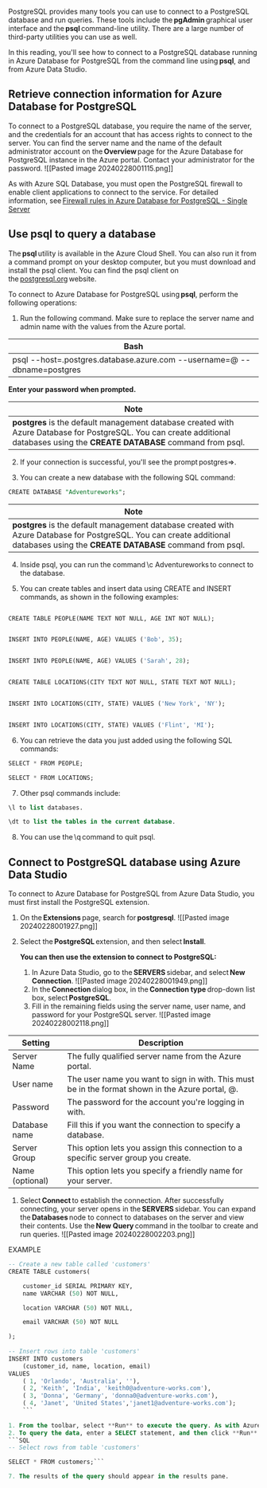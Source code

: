 
PostgreSQL provides many tools you can use to connect to a PostgreSQL database and run queries. These tools include the **pgAdmin** graphical user interface and the **psql** command-line utility. There are a large number of third-party utilities you can use as well. 

In this reading, you'll see how to connect to a PostgreSQL database running in Azure Database for PostgreSQL from the command line using **psql**, and from Azure Data Studio. 

## **Retrieve connection information for Azure Database for PostgreSQL** 

To connect to a PostgreSQL database, you require the name of the server, and the credentials for an account that has access rights to connect to the server. You can find the server name and the name of the default administrator account on the **Overview** page for the Azure Database for PostgreSQL instance in the Azure portal. Contact your administrator for the password.
![[Pasted image 20240228001115.png]]

As with Azure SQL Database, you must open the PostgreSQL firewall to enable client applications to connect to the service. For detailed information, see [Firewall rules in Azure Database for PostgreSQL - Single Server](https://learn.microsoft.com/en-us/azure/postgresql/single-server/concepts-firewall-rules?wt.mc_id=azsql_concpfrwlrules_webpage_extlp) 

## Use psql to query a database 

The **psql** utility is available in the Azure Cloud Shell. You can also run it from a command prompt on your desktop computer, but you must download and install the psql client. You can find the psql client on the [postgresql.org](http://postgresql.org/) website. 

To connect to Azure Database for PostgreSQL using **psql**, perform the following operations: 

1. Run the following command. Make sure to replace the server name and admin name with the values from the Azure portal. 
    

|**Bash**|
|---|
|psql --host=<server-name>.postgres.database.azure.com --username=<admin-user>@<server-name> --dbname=postgres|

**Enter your password when prompted.** 

|**Note**|
|---|
|**postgres** is the default management database created with Azure Database for PostgreSQL. You can create additional databases using the **CREATE DATABASE** command from psql.|

2. If your connection is successful, you'll see the prompt postgres=>. 

1. You can create a new database with the following SQL command:
```sql
CREATE DATABASE "Adventureworks";
```

|**Note**|
|---|
|**postgres** is the default management database created with Azure Database for PostgreSQL. You can create additional databases using the **CREATE DATABASE** command from psql.|

4. Inside psql, you can run the command \c Adventureworks to connect to the database. 

1. You can create tables and insert data using CREATE and INSERT commands, as shown in the following examples:
```sql

CREATE TABLE PEOPLE(NAME TEXT NOT NULL, AGE INT NOT NULL);


INSERT INTO PEOPLE(NAME, AGE) VALUES ('Bob', 35);


INSERT INTO PEOPLE(NAME, AGE) VALUES ('Sarah', 28);


CREATE TABLE LOCATIONS(CITY TEXT NOT NULL, STATE TEXT NOT NULL);


INSERT INTO LOCATIONS(CITY, STATE) VALUES ('New York', 'NY');


INSERT INTO LOCATIONS(CITY, STATE) VALUES ('Flint', 'MI');

```

6. You can retrieve the data you just added using the following SQL commands:
```SQL
SELECT * FROM PEOPLE; 

SELECT * FROM LOCATIONS;
```

7. Other psql commands include: 

```SQL 
\l to list databases. 
```

```SQL 
\dt to list the tables in the current database. 
```    

8. You can use the \q command to quit psql. 

## **Connect to PostgreSQL database using Azure Data Studio** 

To connect to Azure Database for PostgreSQL from Azure Data Studio, you must first install the PostgreSQL extension. 

1. On the **Extensions** page, search for **postgresql**.
![[Pasted image 20240228001927.png]]
2. Select the **PostgreSQL** extension, and then select **Install**. 

	**You can then use the extension to connect to PostgreSQL:** 
	
	1. In Azure Data Studio, go to the **SERVERS** sidebar, and select **New Connection**.
	![[Pasted image 20240228001949.png]]
	2. In the **Connection** dialog box, in the **Connection type** drop-down list box, select **PostgreSQL**.
	3. Fill in the remaining fields using the server name, user name, and password for your PostgreSQL server.
	![[Pasted image 20240228002118.png]]
	
|**Setting**|**Description**|
|---|---|
|Server Name|The fully qualified server name from the Azure portal.|
|User name|The user name you want to sign in with. This must be in the format shown in the Azure portal, <username>@<hostname>.|
|Password|The password for the account you're logging in with.|
|Database name|Fill this if you want the connection to specify a database.|
|Server Group|This option lets you assign this connection to a specific server group you create.|
|Name (optional)|This option lets you specify a friendly name for your server.|
1. Select **Connect** to establish the connection. After successfully connecting, your server opens in the **SERVERS** sidebar. You can expand the **Databases** node to connect to databases on the server and view their contents. Use the **New Query** command in the toolbar to create and run queries.
![[Pasted image 20240228002203.png]]

EXAMPLE
```SQL
-- Create a new table called 'customers' 
CREATE TABLE customers( 

    customer_id SERIAL PRIMARY KEY, 
    name VARCHAR (50) NOT NULL, 

    location VARCHAR (50) NOT NULL, 

    email VARCHAR (50) NOT NULL 

); 
  
-- Insert rows into table 'customers' 
INSERT INTO customers 
    (customer_id, name, location, email) 
VALUES 
    ( 1, 'Orlando', 'Australia', ''), 
    ( 2, 'Keith', 'India', 'keith0@adventure-works.com'),
    ( 3, 'Donna', 'Germany', 'donna0@adventure-works.com'), 
    ( 4, 'Janet', 'United States','janet1@adventure-works.com');
    ```
   
1. From the toolbar, select **Run** to execute the query. As with Azure SQL, notifications appear in the **MESSAGES** pane to show query progress. 
2. To query the data, enter a SELECT statement, and then click **Run**:
```SQL
-- Select rows from table 'customers'

SELECT * FROM customers;```

7. The results of the query should appear in the results pane.